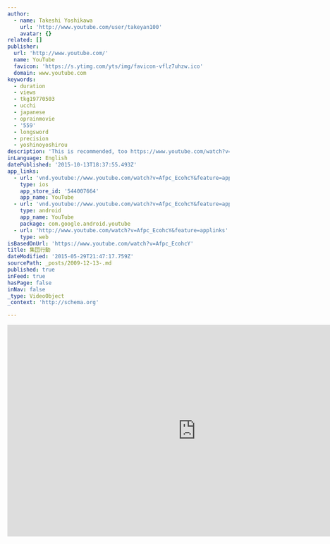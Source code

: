```yaml
---
author:
  - name: Takeshi Yoshikawa
    url: 'http://www.youtube.com/user/takeyan100'
    avatar: {}
related: []
publisher:
  url: 'http://www.youtube.com/'
  name: YouTube
  favicon: 'https://s.ytimg.com/yts/img/favicon-vflz7uhzw.ico'
  domain: www.youtube.com
keywords:
  - duration
  - views
  - tkg19770503
  - ucchi
  - japanese
  - oprainmovie
  - '559'
  - longsword
  - precision
  - yoshinoyoshirou
description: 'This is recommended, too https://www.youtube.com/watch?v=O10hYUseYxQ'
inLanguage: English
datePublished: '2015-10-13T18:37:55.493Z'
app_links:
  - url: 'vnd.youtube://www.youtube.com/watch?v=Afpc_EcohcY&feature=applinks'
    type: ios
    app_store_id: '544007664'
    app_name: YouTube
  - url: 'vnd.youtube://www.youtube.com/watch?v=Afpc_EcohcY&feature=applinks'
    type: android
    app_name: YouTube
    package: com.google.android.youtube
  - url: 'http://www.youtube.com/watch?v=Afpc_EcohcY&feature=applinks'
    type: web
isBasedOnUrl: 'https://www.youtube.com/watch?v=Afpc_EcohcY'
title: 集団行動
dateModified: '2015-05-29T21:47:17.759Z'
sourcePath: _posts/2009-12-13-.md
published: true
inFeed: true
hasPage: false
inNav: false
_type: VideoObject
_context: 'http://schema.org'

---
```

<iframe src="https://cdn.embedly.com/widgets/media.html?src=https%3A%2F%2Fwww.youtube.com%2Fembed%2FAfpc_EcohcY%3Ffeature%3Doembed&amp;url=https%3A%2F%2Fwww.youtube.com%2Fwatch%3Fv%3DAfpc_EcohcY&amp;image=https%3A%2F%2Fi.ytimg.com%2Fvi%2FAfpc_EcohcY%2Fhqdefault.jpg&amp;key=b7d04c9b404c499eba89ee7072e1c4f7&amp;type=text%2Fhtml&amp;schema=youtube" width="854" height="480" scrolling="no" frameborder="0" allowfullscreen="allowfullscreen" style=""></iframe>